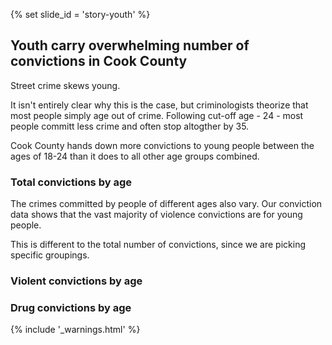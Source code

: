 {% set slide_id = 'story-youth' %}

## Youth carry overwhelming number of convictions in Cook County	

Street crime skews young. 

It isn't entirely clear why this is the case, but criminologists theorize that most people simply age out of crime. Following cut-off age - 24 - most people committ less crime and often stop altogther by 35. 

<p class="lead"> Cook County hands down more convictions to young people between the ages of 18-24 than it does to all other age groups combined. </p>

### Total convictions by age

<div class="chart" id="convictions-by-age-chart"></div>

The crimes committed by people of different ages also vary. Our conviction data shows that the vast majority of violence convictions are for young people. 

<div class="alert alert-warning" role="alert">
  <span class="glyphicon glyphicon-warning-sign"></span>
  This is different to the total number of convictions, since we are picking specific groupings.
</div>

### Violent convictions by age

<div class="chart" id="violent-convictions-by-age-chart"></div>

### Drug convictions by age

<div class="chart" id="drug-convictions-by-age-chart"></div>

{% include '_warnings.html' %}
